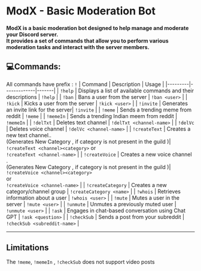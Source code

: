 # ModX - Basic Moderation Bot
#### ModX is a basic moderation bot designed to help manage and moderate your Discord server.<br /> It provides a set of commands that allow you to perform various moderation tasks and interact with the server members.

## 💻Commands: 
All commands have prefix : `!`
| Command | Description | Usage         |
|---------|-------------|-------|
| `!help` | Displays a list of available commands and their descriptions | `!help` |
| `!ban` | Bans a user from the server | `!ban <user>` |
| `!kick` | Kicks a user from the server | `!kick <user>` |
| `!invite` | Generates an invite link for the server| `!invite` |
| `!meme` | Sends a trending meme from reddit | `!meme` |
| `!memeIn` | Sends a trending Indian meem from reddit | `!memeIn` |
| `!delTxt` | Deletes text channel | `!delTxt <channel-name>` |
| `!delVc` | Deletes  voice channel | `!delVc <channel-name>` |
| `!createText` | Creates a new text channel..<br /> (Generates New Category , if category is not present in the guild )| `!createText <channel><category>` or<br /> `!createText <channel-name>` |
| `!createVoice` | Creates a new voice channel .<br /> (Generates New Category , if category is not present in the guild )| `!createVoice <channel><category>`</br>or</br> `!createVoice <channel-name>` |
| `!createCategory` | Creates a new category/channel group | `!createCategory <name>` |
| `!whois` | Retrieves information about a user | `!whois <user>` |
| `!mute` | Mutes a user in the server | `!mute <user>` |
| `!unmute` | Unmutes a previously muted user | `!unmute <user>` |
| `!ask` | Engages in chat-based conversation using Chat GPT | `!ask <question>` |
| `!checkSub` | Sends a post from your subreddit | `!checkSub <subreddit-name>` |
_________________________________________________________
## Limitations
 The `!meme`, `!memeIn` , `!checkSub` does not support video posts
